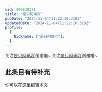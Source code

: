 ```yaml
---
mid: 402830371
title: "是只阿璃吖"
pubDate: "2024-11-04T11:22:10.319Z"
updatedDate: "2024-11-04T11:22:10.319Z"
profile:
  {
    Nickname: ["是只阿璃吖"],
  }
---
```


关注[是只阿璃吖](https://space.bilibili.com/402830371)谢谢喵~ 关注[是只阿璃吖](https://space.bilibili.com/402830371)谢谢喵~

## 此条目有待补充
你可以在[这里](https://github.com/Yuhanawa/VTuber.ICU-Content/edit/master/v/是只阿璃吖/index.md)编辑本文
